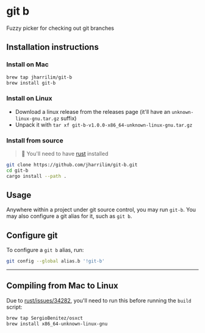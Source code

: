 # git b

Fuzzy picker for checking out git branches

## Installation instructions

### Install on Mac

```sh
brew tap jharrilim/git-b
brew install git-b
```

### Install on Linux

- Download a linux release from the releases page (it'll have an `unknown-linux-gnu.tar.gz` suffix)
- Unpack it with `tar xf git-b-v1.0.0-x86_64-unknown-linux-gnu.tar.gz`

### Install from source

> 🦀 You'll need to have [rust](https://rustup.rs/) installed

```sh
git clone https://github.com/jharrilim/git-b.git
cd git-b
cargo install --path .
```

## Usage

Anywhere within a project under git source control, you may run `git-b`.
You may also configure a git alias for it, such as `git b`.

## Configure git

To configure a `git b` alias, run:

```sh
git config --global alias.b '!git-b'
```

---

## Compiling from Mac to Linux

Due to [rust/issues/34282](https://github.com/rust-lang/rust/issues/34282), you'll need to run this
before running the `build` script:

```sh
brew tap SergioBenitez/osxct
brew install x86_64-unknown-linux-gnu
```
